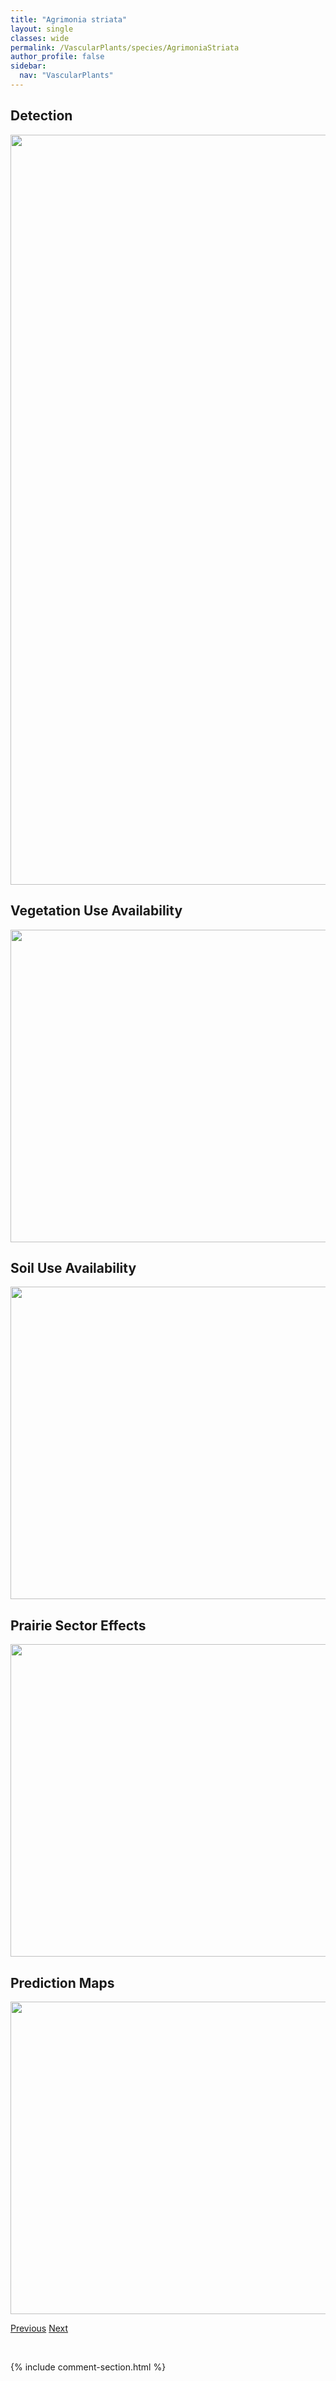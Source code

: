 ```yaml
---
title: "Agrimonia striata"
layout: single
classes: wide
permalink: /VascularPlants/species/AgrimoniaStriata
author_profile: false
sidebar:
  nav: "VascularPlants"
---
```


<h2>Detection</h2>

<a href="https://drive.google.com/uc?export=view&id=1Nott6ImLjBG0T4-W8s7VRSDSA-w5JWxS">
<img src="https://drive.google.com/uc?export=view&id=1Nott6ImLjBG0T4-W8s7VRSDSA-w5JWxS" height = "1200" width = "800">
</a>


<h2>Vegetation Use Availability</h2>

<a href="https://drive.google.com/uc?export=view&id=1XkuSzioWHXYAAj76c1h1-xz8Jky3y4QK">
<img src="https://drive.google.com/uc?export=view&id=1XkuSzioWHXYAAj76c1h1-xz8Jky3y4QK" height = "500" width = "1000">
</a>


<h2>Soil Use Availability</h2>

<a href="https://drive.google.com/uc?export=view&id=1-1oxPJU-69UJ6zK47abVHKlW6969miWv">
<img src="https://drive.google.com/uc?export=view&id=1-1oxPJU-69UJ6zK47abVHKlW6969miWv" height = "500" width = "1000">
</a>


<h2>Prairie Sector Effects</h2>

<a href="https://drive.google.com/uc?export=view&id=1r32MILJD6BpcA46rR2WDAnHD9DVbdcCV">
<img src="https://drive.google.com/uc?export=view&id=1r32MILJD6BpcA46rR2WDAnHD9DVbdcCV" height = "500" width = "1000">
</a>


<h2>Prediction Maps</h2>

<a href="https://drive.google.com/uc?export=view&id=1Jd3eQIO-Wp8WVebTU_p4jTdB14NjqG0I">
<img src="https://drive.google.com/uc?export=view&id=1Jd3eQIO-Wp8WVebTU_p4jTdB14NjqG0I" height = "500" width = "1000">
</a>


<a href="/DevelopmentWebsite/VascularPlants/species/AgoserisGlauca" class="pagination--pager" title="Agoseris glauca">Previous</a> <a href="/DevelopmentWebsite/VascularPlants/species/AgropyronFragileCristatum" class="pagination--pager" title="Agropyron fragile/cristatum">Next</a>

<p>&nbsp;</p>

{% include comment-section.html %}
